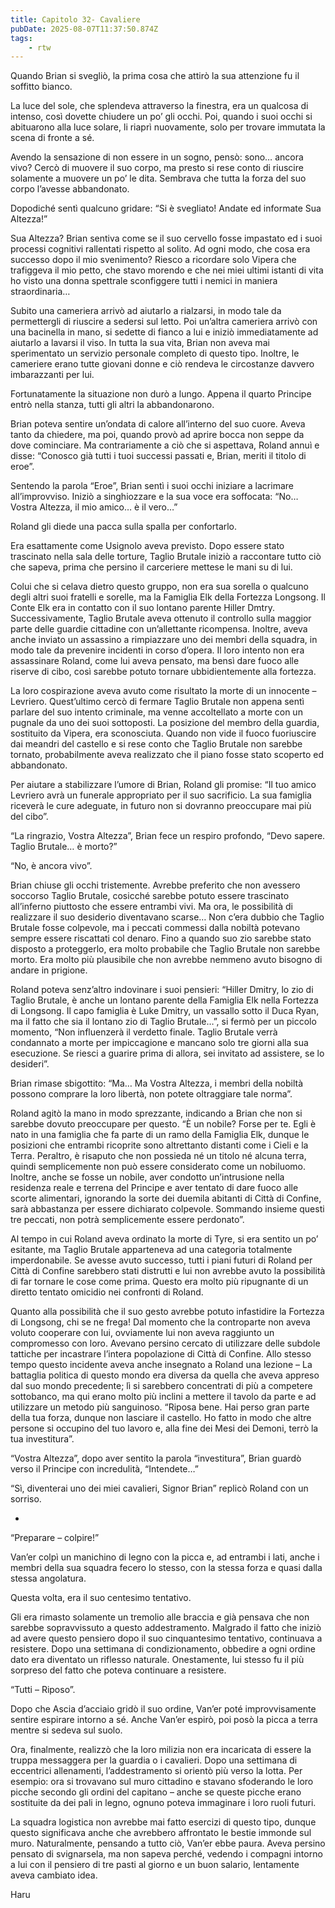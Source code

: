 ```yaml
---
title: Capitolo 32- Cavaliere
pubDate: 2025-08-07T11:37:50.874Z
tags:
    - rtw
---
```



Quando Brian si svegliò, la prima cosa che attirò la sua attenzione fu il soffitto bianco.


La luce del sole, che splendeva attraverso la finestra, era un qualcosa di intenso, così dovette chiudere un po’ gli occhi. Poi, quando i suoi occhi si abituarono alla luce solare, li riaprì nuovamente, solo per trovare immutata la scena di fronte a sé.


Avendo la sensazione di non essere in un sogno, pensò: sono… ancora vivo? Cercò di muovere il suo corpo, ma presto si rese conto di riuscire solamente a muovere un po’ le dita. Sembrava che tutta la forza del suo corpo l’avesse abbandonato.


Dopodiché sentì qualcuno gridare: “Si è svegliato! Andate ed informate Sua Altezza!”


Sua Altezza? Brian sentiva come se il suo cervello fosse impastato ed i suoi processi cognitivi rallentati rispetto al solito. Ad ogni modo, che cosa era successo dopo il mio svenimento? Riesco a ricordare solo Vipera che trafiggeva il mio petto, che stavo morendo e che nei miei ultimi istanti di vita ho visto una donna spettrale sconfiggere tutti i nemici in maniera straordinaria…


Subito una cameriera arrivò ad aiutarlo a rialzarsi, in modo tale da permettergli di riuscire a sedersi sul letto. Poi un’altra cameriera arrivò con una bacinella in mano, si sedette di fianco a lui e iniziò immediatamente ad aiutarlo a lavarsi il viso. In tutta la sua vita, Brian non aveva mai sperimentato un servizio personale completo di questo tipo. Inoltre, le cameriere erano tutte giovani donne e ciò rendeva le circostanze davvero imbarazzanti per lui.


Fortunatamente la situazione non durò a lungo. Appena il quarto Principe entrò nella stanza, tutti gli altri la abbandonarono.


Brian poteva sentire un’ondata di calore all’interno del suo cuore. Aveva tanto da chiedere, ma poi, quando provò ad aprire bocca non seppe da dove cominciare. Ma contrariamente a ciò che si aspettava, Roland annuì e disse: “Conosco già tutti i tuoi successi passati e, Brian, meriti il titolo di eroe”.


Sentendo la parola “Eroe”, Brian sentì i suoi occhi iniziare a lacrimare all’improvviso. Iniziò a singhiozzare e la sua voce era soffocata: “No… Vostra Altezza, il mio amico… è il vero…”


Roland gli diede una pacca sulla spalla per confortarlo.


Era esattamente come Usignolo aveva previsto. Dopo essere stato trascinato nella sala delle torture, Taglio Brutale iniziò a raccontare tutto ciò che sapeva, prima che persino il carceriere mettese le mani su di lui.


Colui che si celava dietro questo gruppo, non era sua sorella o qualcuno degli altri suoi fratelli e sorelle, ma la Famiglia Elk della Fortezza Longsong. Il Conte Elk era in contatto con il suo lontano parente Hiller Dmtry. Successivamente, Taglio Brutale aveva ottenuto il controllo sulla maggior parte delle guardie cittadine con un’allettante ricompensa. Inoltre, aveva anche inviato un assassino a rimpiazzare uno dei membri della squadra, in modo tale da prevenire incidenti in corso d’opera. Il loro intento non era assassinare Roland, come lui aveva pensato, ma bensì dare fuoco alle riserve di cibo, così sarebbe potuto tornare ubbidientemente alla fortezza.


La loro cospirazione aveva avuto come risultato la morte di un innocente – Levriero. Quest’ultimo cercò di fermare Taglio Brutale non appena sentì parlare del suo intento criminale, ma venne accoltellato a morte con un pugnale da uno dei suoi sottoposti.  La posizione del membro della guardia, sostituito da Vipera, era sconosciuta. Quando non vide il fuoco fuoriuscire dai meandri del castello e si rese conto che Taglio Brutale non sarebbe tornato, probabilmente aveva realizzato che il piano fosse stato scoperto ed abbandonato.


Per aiutare a stabilizzare l’umore di Brian, Roland gli promise: “Il tuo amico Levriero avrà un funerale appropriato per il suo sacrificio. La sua famiglia riceverà le cure adeguate, in futuro non si dovranno preoccupare mai più del cibo”.


“La ringrazio, Vostra Altezza”, Brian fece un respiro profondo, “Devo sapere. Taglio Brutale… è morto?”


“No, è ancora vivo”.


Brian chiuse gli occhi tristemente. Avrebbe preferito che non avessero soccorso Taglio Brutale, cosicché sarebbe potuto essere trascinato all’inferno piuttosto che essere entrambi vivi. Ma ora, le possibilità di realizzare il suo desiderio diventavano scarse… Non c’era dubbio che Taglio Brutale fosse colpevole, ma i peccati commessi dalla nobiltà potevano sempre essere riscattati col denaro. Fino a quando suo zio sarebbe stato disposto a proteggerlo, era molto probabile che Taglio Brutale non sarebbe morto. Era molto più plausibile che non avrebbe nemmeno avuto bisogno di andare in prigione.


Roland poteva senz’altro indovinare i suoi pensieri: “Hiller Dmitry, lo zio di Taglio Brutale, è anche un lontano parente della Famiglia Elk nella Fortezza di Longsong. Il capo famiglia è Luke Dmitry, un vassallo sotto il Duca Ryan, ma il fatto che sia il lontano zio di Taglio Brutale…”, si fermò per un piccolo momento, “Non influenzerà il verdetto finale. Taglio Brutale verrà condannato a morte per impiccagione e mancano solo tre giorni alla sua esecuzione. Se riesci a guarire prima di allora, sei invitato ad assistere, se lo desideri”.


Brian rimase sbigottito: “Ma… Ma Vostra Altezza, i membri della nobiltà possono comprare la loro libertà, non potete oltraggiare tale norma”.


Roland agitò la mano in modo sprezzante, indicando a Brian che non si sarebbe dovuto preoccupare per questo. “Ѐ un nobile? Forse per te. Egli è nato in una famiglia che fa parte di un ramo della Famiglia Elk, dunque le posizioni che entrambi ricoprite sono altrettanto distanti come i Cieli e la Terra. Peraltro, è risaputo che non possieda né un titolo né alcuna terra, quindi semplicemente non può essere considerato come un nobiluomo. Inoltre, anche se fosse un nobile, aver condotto un’intrusione nella residenza reale e terrena del Principe e aver tentato di dare fuoco alle scorte alimentari, ignorando la sorte dei duemila abitanti di Città di Confine, sarà abbastanza per essere dichiarato colpevole. Sommando insieme questi tre peccati, non potrà semplicemente essere perdonato”.


Al tempo in cui Roland aveva ordinato la morte di Tyre, si era sentito un po’ esitante, ma Taglio Brutale apparteneva ad una categoria totalmente imperdonabile. Se avesse avuto successo, tutti i piani futuri di Roland per Città di Confine sarebbero stati distrutti e lui non avrebbe avuto la possibilità di far tornare le cose come prima. Questo era molto più ripugnante di un diretto tentato omicidio nei confronti di Roland.


Quanto alla possibilità che il suo gesto avrebbe potuto infastidire la Fortezza di Longsong, chi se ne frega! Dal momento che la controparte non aveva voluto cooperare con lui, ovviamente lui non aveva raggiunto un compromesso con loro. Avevano persino cercato di utilizzare delle subdole tattiche per incastrare l’intera popolazione di Città di Confine. Allo stesso tempo questo incidente aveva anche insegnato a Roland una lezione – La battaglia politica di questo mondo era diversa da quella che aveva appreso dal suo mondo precedente; lì si sarebbero concentrati di più a competere sottobanco, ma qui erano molto più inclini a mettere il tavolo da parte e ad utilizzare un metodo più sanguinoso. “Riposa bene. Hai perso gran parte della tua forza, dunque non lasciare il castello. Ho fatto in modo che altre persone si occupino del tuo lavoro e, alla fine dei Mesi dei Demoni, terrò la tua investitura”.


“Vostra Altezza”, dopo aver sentito la parola “investitura”, Brian guardò verso il Principe con incredulità, “Intendete…”


“Sì, diventerai uno dei miei cavalieri, Signor Brian” replicò Roland con un sorriso.


*


“Preparare – colpire!”


Van’er colpì un manichino di legno con la picca e, ad entrambi i lati, anche i membri della sua squadra fecero lo stesso, con la stessa forza e quasi dalla stessa angolatura.


Questa volta, era il suo centesimo tentativo.


Gli era rimasto solamente un tremolio alle braccia e già pensava che non sarebbe sopravvissuto a questo addestramento. Malgrado il fatto che iniziò ad avere questo pensiero dopo il suo cinquantesimo tentativo, continuava a resistere. Dopo una settimana di condizionamento, obbedire a ogni ordine dato era diventato un riflesso naturale. Onestamente, lui stesso fu il più sorpreso del fatto che poteva continuare a resistere.


“Tutti – Riposo”.


Dopo che Ascia d’acciaio gridò il suo ordine, Van’er poté improvvisamente sentire espirare intorno a sé. Anche Van’er espirò, poi posò la picca a terra mentre si sedeva sul suolo.


Ora, finalmente, realizzò che la loro milizia non era incaricata di essere la truppa messaggera per la guardia o i cavalieri. Dopo una settimana di eccentrici allenamenti, l’addestramento si orientò più verso la lotta. Per esempio: ora si trovavano sul muro cittadino e stavano sfoderando le loro picche secondo gli ordini del capitano – anche se queste picche erano sostituite da dei pali in legno, ognuno poteva immaginare i loro ruoli futuri.


La squadra logistica non avrebbe mai fatto esercizi di questo tipo, dunque questo significava anche che avrebbero affrontato le bestie immonde sul muro. Naturalmente, pensando a tutto ciò, Van’er ebbe paura. Aveva persino pensato di svignarsela, ma non sapeva perché, vedendo i compagni intorno a lui con il pensiero di tre pasti al giorno e un buon salario, lentamente aveva cambiato idea.




Haru                                


                                



